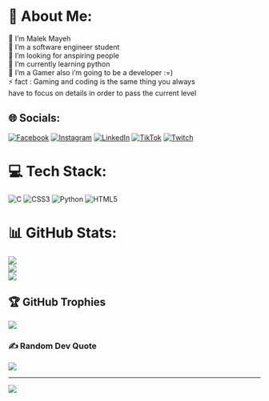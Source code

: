 # 💫 About Me:
🔭 I’m Malek Mayeh<br>👯 I’m a software engineer student<br>🤝 I’m looking for anspiring people<br>🌱 I’m currently learning python<br>💬 I’m a Gamer also i’m going to be a developer :=)<br>⚡ fact : Gaming and coding is the same thing you always<br>have to focus on details in order to pass the current level


## 🌐 Socials:
[![Facebook](https://img.shields.io/badge/Facebook-%231877F2.svg?logo=Facebook&logoColor=white)](https://facebook.com/Malekje2087) [![Instagram](https://img.shields.io/badge/Instagram-%23E4405F.svg?logo=Instagram&logoColor=white)](https://instagram.com/malek_ffs) [![LinkedIn](https://img.shields.io/badge/LinkedIn-%230077B5.svg?logo=linkedin&logoColor=white)](https://linkedin.com/in/in/malek-mayeh-0b937122b/) [![TikTok](https://img.shields.io/badge/TikTok-%23000000.svg?logo=TikTok&logoColor=white)](https://tiktok.com/@@malekje7) [![Twitch](https://img.shields.io/badge/Twitch-%239146FF.svg?logo=Twitch&logoColor=white)](https://twitch.tv/malekjee) 

# 💻 Tech Stack:
![C](https://img.shields.io/badge/c-%2300599C.svg?style=for-the-badge&logo=c&logoColor=white) ![CSS3](https://img.shields.io/badge/css3-%231572B6.svg?style=for-the-badge&logo=css3&logoColor=white) ![Python](https://img.shields.io/badge/python-3670A0?style=for-the-badge&logo=python&logoColor=ffdd54) ![HTML5](https://img.shields.io/badge/html5-%23E34F26.svg?style=for-the-badge&logo=html5&logoColor=white)
# 📊 GitHub Stats:
![](https://github-readme-stats.vercel.app/api?username=MalekJE&theme=dark&hide_border=false&include_all_commits=false&count_private=false)<br/>
![](https://github-readme-streak-stats.herokuapp.com/?user=MalekJE&theme=dark&hide_border=false)<br/>
![](https://github-readme-stats.vercel.app/api/top-langs/?username=MalekJE&theme=dark&hide_border=false&include_all_commits=false&count_private=false&layout=compact)

## 🏆 GitHub Trophies
![](https://github-profile-trophy.vercel.app/?username=MalekJE&theme=radical&no-frame=false&no-bg=true&margin-w=4)

### ✍️ Random Dev Quote
![](https://quotes-github-readme.vercel.app/api?type=horizontal&theme=tokyonight)

---
[![](https://visitcount.itsvg.in/api?id=MalekJE&icon=9&color=0)](https://visitcount.itsvg.in)

